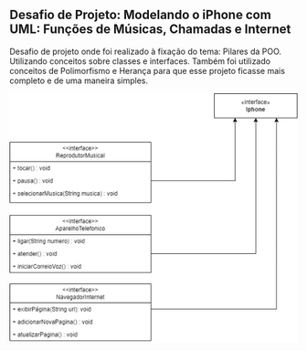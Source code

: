 ## Desafio de Projeto: Modelando o iPhone com UML: Funções de Músicas, Chamadas e Internet

Desafio de projeto onde foi realizado à fixação do tema: Pilares da POO. Utilizando conceitos sobre classes e interfaces. Também foi utilizado conceitos de Polimorfismo e Herança para que esse projeto ficasse mais completo e de uma maneira simples.

![LINK DIAGRAMA](Iphone\src\assets\Iphone.jpg)